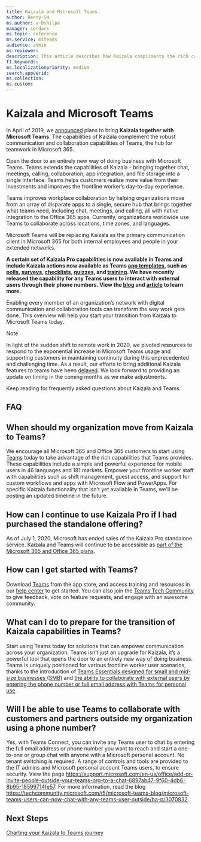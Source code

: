 ```yaml
---
title: Kaizala and Microsoft Teams
author: Benny-54
ms.author: v-bshilpa
manager: serdars
ms.topic: reference
ms.service: msteams
audience: admin
ms.reviewer: 
description: This article describes how Kaizala compliments the rich capabilities and features in Microsoft Teams.  
f1.keywords:
ms.localizationpriority: medium
search.appverid:
ms.collection:
ms.custom:
---
```


# Kaizala and Microsoft Teams 

In April of 2019, we [announced](https://techcommunity.microsoft.com/t5/microsoft-kaizala-blog/update-on-kaizala-features-coming-to-microsoft-teams/ba-p/974525) plans to bring **Kaizala together with Microsoft Teams**. The capabilities of Kaizala complement the robust communication and collaboration capabilities of Teams, the hub for teamwork in Microsoft 365.

Open the door to an entirely new way of doing business with Microsoft Teams. Teams extends the capabilities of Kaizala - bringing together chat, meetings, calling, collaboration, app integration, and file storage into a single interface. Teams helps customers realize more value from their investments and improves the frontline worker’s day-to-day experience.

Teams improves workplace collaboration by helping organizations move from an array of disparate apps to a single, secure hub that brings together what teams need, including chat, meetings, and calling, all with native integration to the Office 365 apps. Currently, organizations worldwide use Teams to collaborate across locations, time zones, and languages.

Microsoft Teams will be replacing Kaizala as the primary communication client in Microsoft 365 for both internal employees and people in your extended networks.

**A certain set of Kaizala Pro capabilities is now available in Teams and include Kaizala actions now available as Teams [app templates](/microsoftteams/platform/samples/app-templates), such as [polls](/microsoftteams/platform/samples/app-templates#poll), [surveys](/microsoftteams/platform/samples/app-templates#survey), [checklists](/microsoftteams/platform/samples/app-templates#checklist), [quizzes](/microsoftteams/platform/samples/app-templates#quiz--), and [training](/microsoftteams/platform/samples/app-templates#training--). We have recently released the capability for any Teams users to interact with external users through their phone numbers. View the [blog](https://techcommunity.microsoft.com/t5/microsoft-teams-blog/microsoft-teams-users-can-now-chat-with-any-teams-user-outside/ba-p/3070832) and [article](https://support.microsoft.com/en-us/office/add-or-invite-people-outside-your-teams-org-to-a-chat-6897ab47-9f60-4db6-8b95-18599714fe57) to learn more.**

Enabling every member of an organization’s network with digital communication and collaboration tools can transform the way work gets done. This overview will help you start your transition from Kaizala to Microsoft Teams today.

>[!NOTE]
> In light of the sudden shift to remote work in 2020, we pivoted resources to respond to the exponential increase in Microsoft Teams usage and supporting customers in maintaining continuity during this unprecedented and challenging time. As a result, our efforts to bring additional Kaizala features to teams have been [delayed](https://techcommunity.microsoft.com/t5/microsoft-kaizala-blog/update-on-kaizala-features-in-microsoft-teams/ba-p/1497289). We look forward to providing an update on timing in the coming months as we make adjustments.

Keep reading for frequently asked questions about Kaizala and Teams.

## FAQ

## When should my organization move from Kaizala to Teams?

We encourage all Microsoft 365 and Office 365 customers to start using [Teams](https://www.microsoft.com/microsoft-teams/group-chat-software?ms.officeurl=teams&rtc=1&OCID=AID2388518_SEM_Ks5ySdZ9) today to take advantage of the rich capabilities that Teams provides. These capabilities include a simple and powerful experience for mobile users in 46 languages and 181 markets. Empower your frontline worker staff with capabilities such as shift management, guest access, and support for custom workflows and apps with Microsoft Flow and PowerApps. For specific Kaizala functionality that isn't yet available in Teams, we'll be posting an updated timeline in the future.

## How can I continue to use Kaizala Pro if I had purchased the standalone offering?

As of July 1, 2020, Microsoft has ended sales of the Kaizala Pro standalone service. Kaizala and Teams will continue to be accessible as [part of the Microsoft 365 and Office 365 plans](/Office365/Kaizala/migrate-kaizala-pro).

## How can I get started with Teams?

Download [Teams](https://www.microsoft.com/microsoft-teams/group-chat-software) from the app store, and access training and resources in our [help center](https://support.microsoft.com/teams?ui=en-us&rs=en-us&ad=us) to get started. You can also join the [Teams Tech Community](https://techcommunity.microsoft.com/t5/microsoft-teams/ct-p/MicrosoftTeams) to give feedback, vote on feature requests, and engage with an awesome community.

## What can I do to prepare for the transition of Kaizala capabilities in Teams?

Start using Teams today for solutions that can empower communication across your organization. Teams isn’t just an upgrade for Kaizala, it’s a powerful tool that opens the door to an entirely new way of doing business. Teams is uniquely positioned for various frontline worker user scenarios, thanks to the introduction of [Teams Essentials designed for small and mid-size businesses (SMB)](https://www.microsoft.com/microsoft-365/blog/2021/12/01/new-microsoft-teams-essentials-is-built-for-small-businesses/) and [the ability to collaborate with external users by entering the phone number or full email address with Teams for personal use](https://techcommunity.microsoft.com/t5/microsoft-teams-blog/microsoft-teams-users-can-now-chat-with-any-teams-user-outside/ba-p/3070832).

## Will I be able to use Teams to collaborate with customers and partners outside my organization using a phone number?

Yes, with Teams Connect, you can invite any Teams user to chat by entering the full email address or phone number you want to reach and start a one-to-one or group chat with anyone with a Microsoft personal account. No tenant switching is required. A range of controls and tools are provided to the IT admins and Microsoft personal account Teams users, to ensure security. View the page https://support.microsoft.com/en-us/office/add-or-invite-people-outside-your-teams-org-to-a-chat-6897ab47-9f60-4db6-8b95-18599714fe57. For more information, read the blog https://techcommunity.microsoft.com/t5/microsoft-teams-blog/microsoft-teams-users-can-now-chat-with-any-teams-user-outside/ba-p/3070832.

## Next Steps
<a name="ControlSyncThroughput"> </a>

[Charting your Kaizala to Teams journey](/MicrosoftTeams/prepare-for-teams-kaizala)